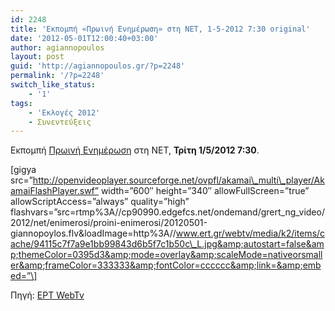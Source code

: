 ```yaml
---
id: 2248
title: 'Εκπομπή «Πρωινή Ενημέρωση» στη ΝΕΤ, 1-5-2012 7:30 original'
date: '2012-05-01T12:00:40+03:00'
author: agiannopoulos
layout: post
guid: 'http://agiannopoulos.gr/?p=2248'
permalink: '/?p=2248'
switch_like_status:
    - '1'
tags:
    - 'Εκλογές 2012'
    - Συνεντεύξεις
---
```


Εκπομπή [Πρωινή Ενημέρωση](http://tvradio.ert.gr/details.asp?pid=3364149&chid=9) στη ΝΕΤ, **Τρίτη 1/5/2012 7:30**.

\[gigya src=”http://openvideoplayer.sourceforge.net/ovpfl/akamai\_multi\_player/AkamaiFlashPlayer.swf” width=”600″ height=”340″ allowFullScreen=”true” allowScriptAccess=”always” quality=”high” flashvars=”src=rtmp%3A//cp90990.edgefcs.net/ondemand/grert\_ng\_video/2012/net/enimerosi/proini-enimerosi/20120501-giannopoylos.flv&amp;loadImage=http%3A//www.ert.gr/webtv/media/k2/items/cache/94115c7f7a9e1bb99843d6b5f7c1b50c\_L.jpg&amp;autostart=false&amp;themeColor=0395d3&amp;mode=overlay&amp;scaleMode=nativeorsmaller&amp;frameColor=333333&amp;fontColor=cccccc&amp;link=&amp;embed=”\]

Πηγή: [ΕΡΤ WebTv](http://www.ert.gr/webtv/index.php/component/k2/item/3742-giannopoulos-ananiadis-kolokouris-01-05-2012.html)